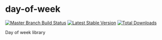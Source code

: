 day-of-week
===========
[![Master Branch Build Status](https://api.travis-ci.org/hrevert/day-of-week.svg?branch=master)](http://travis-ci.org/hrevert/HtImgModule)
[![Latest Stable Version](https://poser.pugx.org/hrevert/day-of-week/v/stable.png)](https://packagist.org/packages/hrevert/ht-img-module)
[![Total Downloads](https://poser.pugx.org/hrevert/day-of-week/downloads.png)](https://packagist.org/packages/hrevert/ht-img-module)

Day of week library
